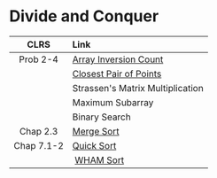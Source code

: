 # Divide and Conquer

| CLRS | Link |
|:---:|:---|
| Prob 2-4 | [Array Inversion Count](https://github.com/pl3onasm/Algorithms/tree/main/algorithms/divide-and-conquer/array-inversion-count)
|  | [Closest Pair of Points](https://github.com/pl3onasm/Algorithms/tree/main/algorithms/divide-and-conquer/closest-pair-of-points)
|  | Strassen's Matrix Multiplication
| | Maximum Subarray
| | Binary Search
| Chap 2.3 | [Merge Sort](https://github.com/pl3onasm/Algorithms/tree/main/algorithms/sorting/merge-sort)
| Chap 7.1-2 | [Quick Sort](https://github.com/pl3onasm/Algorithms/tree/main/algorithms/sorting/quick-sort)
|  | [WHAM Sort](https://github.com/pl3onasm/Algorithms/tree/main/algorithms/sorting/wham-sort)
